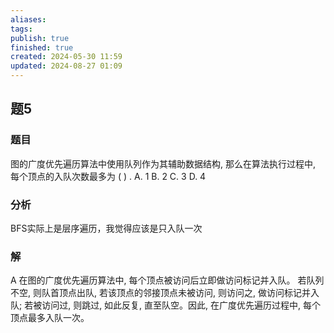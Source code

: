 ```yaml
---
aliases: 
tags: 
publish: true
finished: true
created: 2024-05-30 11:59
updated: 2024-08-27 01:09
---
```

## 题5
### 题目
图的广度优先遍历算法中使用队列作为其辅助数据结构, 那么在算法执行过程中, 每个顶点的入队次数最多为 ( ) .
A. 1 
B. 2 
C. 3 
D. 4
### 分析
BFS实际上是层序遍历，我觉得应该是只入队一次
### 解
A
在图的广度优先遍历算法中, 每个顶点被访问后立即做访问标记并入队。
若队列不空, 则队首顶点出队, 若该顶点的邻接顶点未被访问, 则访问之, 做访问标记并入队; 
若被访问过, 则跳过, 如此反复, 直至队空。因此, 在广度优先遍历过程中, 每个顶点最多入队一次。